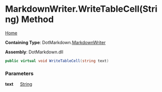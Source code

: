 # MarkdownWriter\.WriteTableCell\(String\) Method

[Home](../../../README.md)

**Containing Type**: DotMarkdown\.[MarkdownWriter](../README.md)

**Assembly**: DotMarkdown\.dll

```csharp
public virtual void WriteTableCell(string text)
```

### Parameters

**text** &emsp; [String](https://docs.microsoft.com/en-us/dotnet/api/system.string)